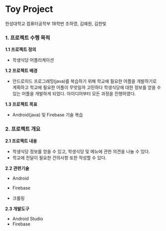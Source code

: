 # Toy Project

한성대학교 컴퓨터공학부 18학번 조하영, 김예원, 김한빛



### 1. 프로젝트 수행 목적

**1.1 프로젝트 정의**

- 학생식당 어플리케이션

**1.2 프로젝트 배경**	

- 안드로이드 프로그래밍(java)를 복습하기 위해 학교에 필요한 어플을 개발하기로 계획하고 학교에 필요한 어플이 무엇일까 고민하다 학생식당에 대한 정보를 얻을 수 있는 어플을 개발하게 되었다.
아이디어부터 모든 과정을 진행하였다.

**1.3 프로젝트 목표** 

- Android(java) 및 Firebase 기술 복습


### 2. 프로젝트 개요

**2.1 프로젝트 내용**   

- 학생식당 정보를 얻을 수 있고, 학생식당 및 메뉴에 관한 의견을 나눌 수 있다. 
- 학교에 전달이 필요한 건의사항 또한 작성할 수 있다.

 **2.2 관련기술** 

- Android

- Firebase

- 크롤링


**2.3 개발도구**  

- Android Studio
- Firebase



